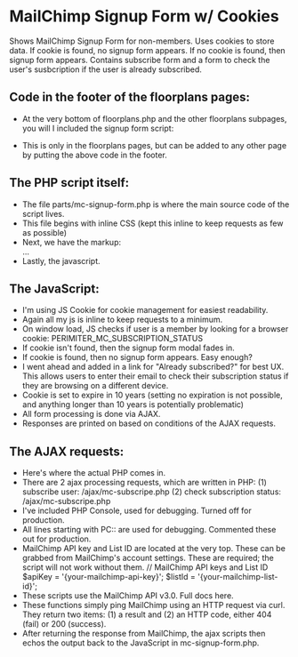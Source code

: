 # MailChimp Signup Form w/ Cookies

Shows MailChimp Signup Form for non-members. Uses cookies to store data. If cookie is found, no signup form appears. If no cookie is found, then signup form appears. Contains subscribe form and a form to check the user's susbcription if the user is already subscribed.

## Code in the footer of the floorplans pages:
- At the very bottom of floorplans.php and the other floorplans subpages, you will I included the signup form script: 
<?php include('parts/mc-signup-form.php'); ?>
- This is only in the floorplans pages, but can be added to any other page by putting the above code in the footer.

## The PHP script itself:
- The file parts/mc-signup-form.php is where the main source code of the script lives.
- This file begins with inline CSS (kept this inline to keep requests as few as possible)
- Next, we have the markup: <div id="mc_embed_signup">...</div>
- Lastly, the javascript.

## The JavaScript:
- I'm using JS Cookie for cookie management for easiest readability. 
- Again all my js is inline to keep requests to a minimum. 
- On window load, JS checks if user is a member by looking for a browser cookie: 
PERIMITER_MC_SUBSCRIPTION_STATUS
- If cookie isn't found, then the signup form modal fades in.
- If cookie is found, then no signup form appears. Easy enough?
- I went ahead and added in a link for "Already subscribed?" for best UX. This allows users to enter their email to check their subscription status if they are browsing on a different device. 
- Cookie is set to expire in 10 years (setting no expiration is not possible, and anything longer than 10 years is potentially problematic)
- All form processing is done via AJAX. 
- Responses are printed on based on conditions of the AJAX requests. 

## The AJAX requests:
- Here's where the actual PHP comes in.
- There are 2 ajax processing requests, which are written in PHP:
(1) subscribe user:  /ajax/mc-subscripe.php
(2) check subscription status:  /ajax/mc-subscripe.php
- I've included PHP Console, used for debugging. Turned off for production.
- All lines starting with PC:: are used for debugging. Commented these out for production.
- MailChimp API key and List ID are located at the very top. These can be grabbed from MailChimp's account settings. These are required; the script will not work without them. 
// MailChimp API keys and List ID
$apiKey = '{your-mailchimp-api-key}';
$listId = '{your-mailchimp-list-id}';
- These scripts use the MailChimp API v3.0. Full docs here.
- These functions simply ping MailChimp using an HTTP request via curl. They return two items: (1) a result and (2) an HTTP code, either 404 (fail) or 200 (success).
- After returning the response from MailChimp, the ajax scripts then echos the output back to the JavaScript in mc-signup-form.php.

